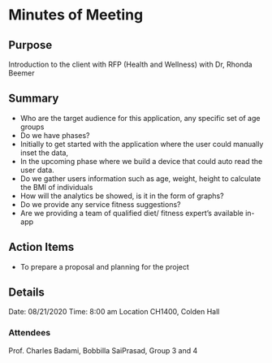 # Minutes of Meeting
## Purpose
Introduction to the client with RFP (Health and Wellness) with Dr, Rhonda Beemer
## Summary
-	Who are the target audience for this application, any specific set of age groups
-	Do we have phases?
-	Initially to get started with the application where the user could manually inset the data,
-	In the upcoming phase where we build a device that could auto read the user data.
-	Do we gather users information such as age, weight, height to calculate the BMI of individuals
-	How will the analytics be showed, is it in the form of graphs?
-	Do we provide any service fitness suggestions?
-	Are we providing a team of qualified diet/ fitness expert’s available in-app
## Action Items
- To prepare a proposal and planning for the project
## Details
Date: 08/21/2020    Time: 8:00 am Location CH1400, Colden Hall
### Attendees
Prof. Charles Badami, Bobbilla SaiPrasad, Group 3 and 4
